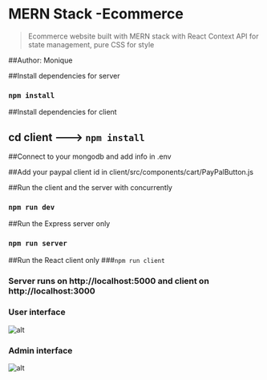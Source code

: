 # MERN Stack -Ecommerce

> Ecommerce website built with  MERN stack with React Context API for state management, pure CSS for style


##Author: Monique

##Install dependencies for server
### `npm install`

##Install dependencies for client
## cd client ---> `npm install`

##Connect to your mongodb and add info in .env

##Add your paypal client id in client/src/components/cart/PayPalButton.js

##Run the client and the server with concurrently
### `npm run dev`

##Run the Express server only
### `npm run server`

##Run the React client only
###`npm run client`

### Server runs on http://localhost:5000 and client on http://localhost:3000

### User interface

![alt](https://res.cloudinary.com/djlcnpdtn/image/upload/v1639257496/test/plfazgmbtyqza7jp4c3n.jpg)

### Admin interface

![alt](https://res.cloudinary.com/djlcnpdtn/image/upload/v1639257511/test/vew8tlsm8gotjqtsairc.jpg)
